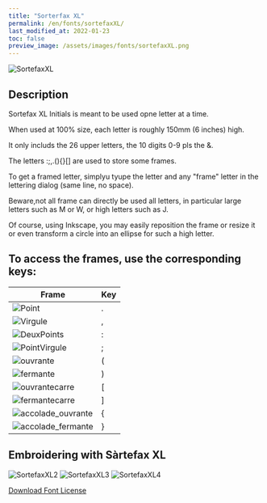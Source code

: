 ```yaml
---
title: "Sorterfax XL"
permalink: /en/fonts/sortefaxXL/
last_modified_at: 2022-01-23
toc: false
preview_image: /assets/images/fonts/sortefaxXL.png
---
```

![SortefaxXL](/assets/images/fonts/sortefaxXL.png)

## Description

Sortefax XL Initials is meant to be used opne letter at a time.

When used at 100% size, each letter is roughly 150mm (6 inches) high.


It only includs the 26 upper letters, the 10 digits 0-9 pls the &.

The letters  :;,.(){}[]  are used to store some frames.

To get a framed letter, simplyu tyupe the letter and any "frame" letter in the lettering dialog (same line, no space).


Beware,not all frame can directly be used all letters, in particular large letters such as M or W, or high letters such as J.

Of course, using Inkscape,  you may easily reposition the frame or resize it or even transform a circle into an ellipse for such a high letter.


## To access the frames, use the corresponding keys:


Frame|Key
---|---
![Point](/assets/images/fonts/sortefax/point.png)|.
![Virgule](/assets/images/fonts/sortefax/virgule.png)|,
![DeuxPoints](/assets/images/fonts/sortefax/deuxpoints.png)|:
![PointVirgule](/assets/images/fonts/sortefax/pointvirgule.png)|;
![ouvrante](/assets/images/fonts/sortefax/ouvrante.png)|(
![fermante](/assets/images/fonts/sortefax/fermante.png)|)
![ouvrantecarre](/assets/images/fonts/sortefax/[.png)|[
![fermantecarre](/assets/images/fonts/sortefax/].png)|]
![accolade_ouvrante](/assets/images/fonts/sortefax/{.png)|{
![accolade_fermante](/assets/images/fonts/sortefax/}.png)|}

## Embroidering with Sàrtefax XL

![SortefaxXL2](/assets/images/fonts/sortefax2.jpg)
![SortefaxXL3](/assets/images/fonts/sortefax3.jpg)
![SortefaxXL4](/assets/images/fonts/sortefaxXL4.jpg)


[Download Font License](https://github.com/inkstitch/inkstitch/tree/main/fonts/sortefaxXL/LICENSE)
